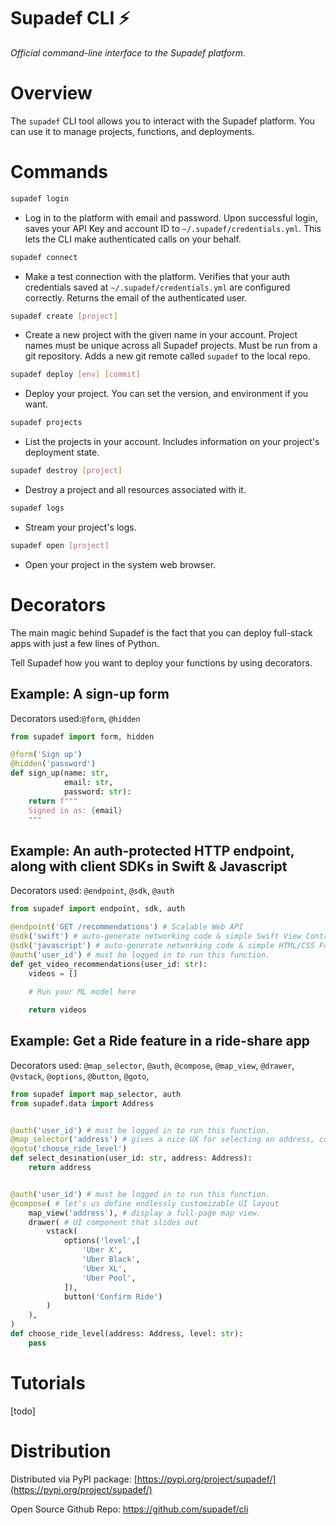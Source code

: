 # Supadef CLI ⚡️
_Official command-line interface to the Supadef platform._

# Overview
The ```supadef``` CLI tool allows you to interact with the Supadef platform.
You can use it to manage projects, functions, and deployments. 

[//]: # (You can use it to create, deploy, list, and destroy projects.)

# Commands

```bash
supadef login
```
* Log in to the platform with email and password. 
Upon successful login, saves your API Key and account ID to ```~/.supadef/credentials.yml```.
This lets the CLI make authenticated calls on your behalf.
```bash
supadef connect
```
* Make a test connection with the platform. Verifies that your auth credentials saved at ```~/.supadef/credentials.yml``` are configured correctly. Returns the email of the authenticated user.
```bash
supadef create [project]
```
* Create a new project with the given name in your account.
Project names must be unique across all Supadef projects.
Must be run from a git repository. 
Adds a new git remote called ```supadef``` to the local repo.
```bash
supadef deploy [env] [commit]
```
* Deploy your project.
You can set the version, and environment if you want.

```bash
supadef projects
```
* List the projects in your account. Includes information on your project's deployment state.
```bash
supadef destroy [project]
```
* Destroy a project and all resources associated with it.
```bash
supadef logs
```
* Stream your project's logs.
```bash
supadef open [project]
```
* Open your project in the system web browser.

# Decorators
The main magic behind Supadef is the fact that you can deploy
full-stack apps with just a few lines of Python.

Tell Supadef how you want to deploy your functions by using decorators.

[//]: # (Deploy apps, endpoints, workers, web-forms)

## Example: A sign-up form

Decorators used:```@form```, ```@hidden```

```python
from supadef import form, hidden

@form('Sign up')
@hidden('password')
def sign_up(name: str,
            email: str, 
            password: str):
    return f"""
    Signed in as: {email}
    """
```

## Example: An auth-protected HTTP endpoint, along with client SDKs in Swift & Javascript
Decorators used: ```@endpoint```, ```@sdk```, ```@auth```
```python
from supadef import endpoint, sdk, auth

@endpoint('GET /recommendations') # Scalable Web API
@sdk('swift') # auto-generate networking code & simple Swift View Controllers
@sdk('javascript') # auto-generate networking code & simple HTML/CSS Forms
@auth('user_id') # must be logged in to run this function.
def get_video_recommendations(user_id: str):
    videos = []
    
    # Run your ML model here

    return videos
```

## Example: Get a Ride feature in a ride-share app
Decorators used: ```@map_selector```, 
```@auth```, 
```@compose```,
```@map_view```, 
```@drawer```,
```@vstack```,
```@options```,
```@button```,
```@goto```,
```python
from supadef import map_selector, auth
from supadef.data import Address


@auth('user_id') # must be logged in to run this function.
@map_selector('address') # gives a nice UX for selecting an address, complete with a Map View
@goto('choose_ride_level')
def select_desination(user_id: str, address: Address):
    return address


@auth('user_id') # must be logged in to run this function.
@compose( # let's us define endlessly customizable UI layout
    map_view('address'), # display a full-page map view.
    drawer( # UI component that slides out
        vstack(
            options('level',[
                'Uber X',
                'Uber Black',
                'Uber XL',
                'Uber Pool',
            ]),
            button('Confirm Ride')      
        )
    ),
)
def choose_ride_level(address: Address, level: str):
    pass
```



# Tutorials
[todo]

# Distribution

Distributed via PyPI package: [https://pypi.org/project/supadef/](https://pypi.org/project/supadef/)

Open Source Github Repo: https://github.com/supadef/cli

